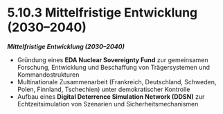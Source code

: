 # 5.10.3 Mittelfristige Entwicklung (2030–2040)

_**Mittelfristige Entwicklung (2030–2040)**_

* Gründung eines **EDA Nuclear Sovereignty Fund** zur gemeinsamen Forschung, Entwicklung und Beschaffung von Trägersystemen und Kommandostrukturen
* Multinationale Zusammenarbeit (Frankreich, Deutschland, Schweden, Polen, Finnland, Tschechien) unter demokratischer Kontrolle
* Aufbau eines **Digital Deterrence Simulation Network (DDSN)** zur Echtzeitsimulation von Szenarien und Sicherheitsmechanismen
